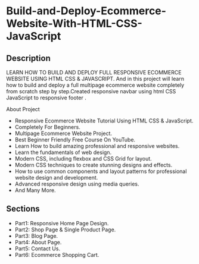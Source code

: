 # Build-and-Deploy-Ecommerce-Website-With-HTML-CSS-JavaScript

## Description
LEARN HOW TO BUILD AND DEPLOY FULL RESPONSIVE ECOMMERCE WEBSITE USING HTML CSS & JAVASCRIPT. And in this project  will learn how to build and deploy a full multipage ecommerce website completely from scratch step by step.Created responsive navbar using html CSS JavaScript to responsive footer .

About Project
- Responsive Ecommerce Website Tutorial Using HTML CSS & JavaScript.
- Completely For Beginners.
- Multipage Ecommerce Website Project.
- Best Beginner Friendly Free Course On YouTube.
- Learn How to build amazing professional and responsive websites.
- Learn the fundamentals of web design.
- Modern CSS, including flexbox and CSS Grid for layout.
- Modern CSS techniques to create stunning designs and effects.
- How to use common components and layout patterns for professional website design and development.
- Advanced responsive design using media queries.
- And Many More.

## Sections
- Part1: Responsive Home Page Design.
- Part2: Shop Page & Single Product Page.
- Part3: Blog Page.
- Part4: About Page.
- Part5: Contact Us.
- Part6: Ecommerce Shopping Cart.


